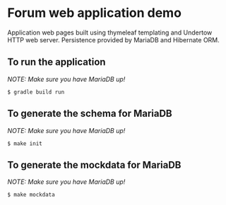# Forum web application demo

Application web pages built using thymeleaf templating and Undertow HTTP web server. Persistence provided by MariaDB and Hibernate ORM.

## To run the application

*NOTE: Make sure you have MariaDB up!*

```
$ gradle build run
```

## To generate the schema for MariaDB

*NOTE: Make sure you have MariaDB up!*

`$ make init`

## To generate the mockdata for MariaDB

*NOTE: Make sure you have MariaDB up!*

`$ make mockdata`

